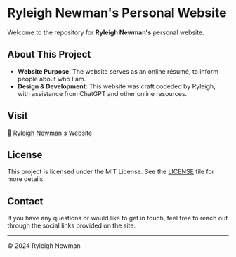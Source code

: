 # Ryleigh Newman's Personal Website

Welcome to the repository for **Ryleigh Newman's** personal website.

## About This Project

- **Website Purpose**: The website serves as an online résumé, to inform people about who I am.
- **Design & Development**: This website was craft codeded by Ryleigh, with assistance from ChatGPT and other online resources.

## Visit

🔗 [Ryleigh Newman's Website](https://ryleighnewman.github.io/)

## License

This project is licensed under the MIT License. See the [LICENSE](LICENSE) file for more details.

## Contact

If you have any questions or would like to get in touch, feel free to reach out through the social links provided on the site.

---

&copy; 2024 Ryleigh Newman
